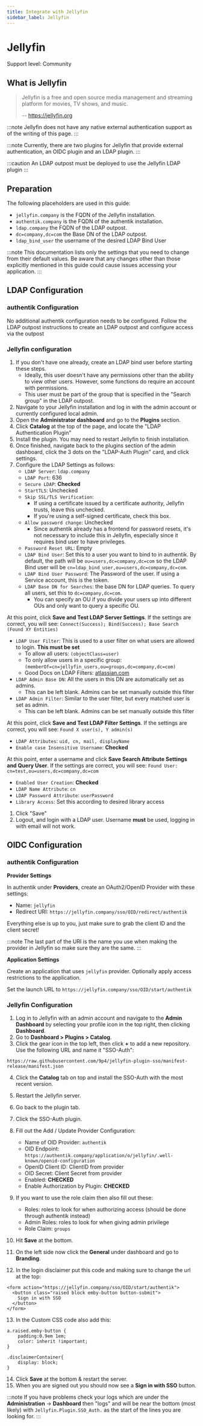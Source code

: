 ```yaml
---
title: Integrate with Jellyfin
sidebar_label: Jellyfin
---
```


# Jellyfin

<span class="badge badge--secondary">Support level: Community</span>

## What is Jellyfin

> Jellyfin is a free and open source media management and streaming platform for movies, TV shows, and music.
>
> -- https://jellyfin.org

:::note
Jellyfin does not have any native external authentication support as of the writing of this page.
:::

:::note
Currently, there are two plugins for Jellyfin that provide external authentication, an OIDC plugin and an LDAP plugin.
:::

:::caution
An LDAP outpost must be deployed to use the Jellyfin LDAP plugin
:::

## Preparation

The following placeholders are used in this guide:

- `jellyfin.company` is the FQDN of the Jellyfin installation.
- `authentik.company` is the FQDN of the authentik installation.
- `ldap.company` the FQDN of the LDAP outpost.
- `dc=company,dc=com` the Base DN of the LDAP outpost.
- `ldap_bind_user` the username of the desired LDAP Bind User

:::note
This documentation lists only the settings that you need to change from their default values. Be aware that any changes other than those explicitly mentioned in this guide could cause issues accessing your application.
:::

## LDAP Configuration

### authentik Configuration

No additional authentik configuration needs to be configured. Follow the LDAP outpost instructions to create an LDAP outpost and configure access via the outpost

### Jellyfin configuration

1. If you don't have one already, create an LDAP bind user before starting these steps.
    - Ideally, this user doesn't have any permissions other than the ability to view other users. However, some functions do require an account with permissions.
    - This user must be part of the group that is specified in the "Search group" in the LDAP outpost.
2. Navigate to your Jellyfin installation and log in with the admin account or currently configured local admin.
3. Open the **Administrator dashboard** and go to the **Plugins** section.
4. Click **Catalog** at the top of the page, and locate the "LDAP Authentication Plugin"
5. Install the plugin. You may need to restart Jellyfin to finish installation.
6. Once finished, navigate back to the plugins section of the admin dashboard, click the 3 dots on the "LDAP-Auth Plugin" card, and click settings.
7. Configure the LDAP Settings as follows:
    - `LDAP Server`: `ldap.company`
    - `LDAP Port`: 636
    - `Secure LDAP`: **Checked**
    - `StartTLS`: Unchecked
    - `Skip SSL/TLS Verification`:
        - If using a certificate issued by a certificate authority, Jellyfin trusts, leave this unchecked.
        - If you're using a self-signed certificate, check this box.
    - `Allow password change`: Unchecked
        - Since authentik already has a frontend for password resets, it's not necessary to include this in Jellyfin, especially since it requires bind user to have privileges.
    - `Password Reset URL`: Empty
    - `LDAP Bind User`: Set this to a user you want to bind to in authentik. By default, the path will be `ou=users,dc=company,dc=com` so the LDAP Bind user will be `cn=ldap_bind_user,ou=users,dc=company,dc=com`.
    - `LDAP Bind User Password`: The Password of the user. If using a Service account, this is the token.
    - `LDAP Base DN for Searches`: the base DN for LDAP queries. To query all users, set this to `dc=company,dc=com`.
        - You can specify an OU if you divide your users up into different OUs and only want to query a specific OU.

At this point, click **Save and Test LDAP Server Settings**. If the settings are correct, you will see:
`Connect(Success); Bind(Success); Base Search (Found XY Entities)`

- `LDAP User Filter`: This is used to a user filter on what users are allowed to login. **This must be set**
    - To allow all users: `(objectClass=user)`
    - To only allow users in a specific group: `(memberOf=cn=jellyfin_users,ou=groups,dc=company,dc=com)`
    - Good Docs on LDAP Filters: [atlassian.com](https://confluence.atlassian.com/kb/how-to-write-ldap-search-filters-792496933.html)
- `LDAP Admin Base DN`: All the users in this DN are automatically set as admins.
    - This can be left blank. Admins can be set manually outside this filter
- `LDAP Admin Filter`: Similar to the user filter, but every matched user is set as admin.
    - This can be left blank. Admins can be set manually outside this filter

At this point, click **Save and Test LDAP Filter Settings**. If the settings are correct, you will see:
`Found X user(s), Y admin(s)`

- `LDAP Attributes`: `uid, cn, mail, displayName`
- `Enable case Insensitive Username`: **Checked**

At this point, enter a username and click **Save Search Attribute Settings and Query User**. If the settings are correct, you will see:
`Found User: cn=test,ou=users,dc=company,dc=com`

- `Enabled User Creation`: **Checked**
- `LDAP Name Attribute`: `cn`
- `LDAP Password Attribute`: `userPassword`
- `Library Access`: Set this according to desired library access

1. Click "Save"
2. Logout, and login with a LDAP user. Username **must** be used, logging in with email will not work.

## OIDC Configuration

### authentik Configuration

**Provider Settings**

In authentik under **Providers**, create an OAuth2/OpenID Provider with these settings:

- Name: `jellyfin`
- Redirect URI: `https://jellyfin.company/sso/OID/redirect/authentik`

Everything else is up to you, just make sure to grab the client ID and the client secret!

:::note
The last part of the URI is the name you use when making the provider in Jellyfin so make sure they are the same.
:::

**Application Settings**

Create an application that uses `jellyfin` provider. Optionally apply access restrictions to the application.

Set the launch URL to `https://jellyfin.company/sso/OID/start/authentik`

### Jellyfin Configuration

1. Log in to Jellyfin with an admin account and navigate to the **Admin Dashboard** by selecting your profile icon in the top right, then clicking **Dashboard**.
2. Go to **Dashboard > Plugins > Catalog**.
3. Click the gear icon in the top left, then click **+** to add a new repository. Use the following URL and name it "SSO-Auth":

```
https://raw.githubusercontent.com/9p4/jellyfin-plugin-sso/manifest-release/manifest.json
```

4. Click the **Catalog** tab on top and install the SSO-Auth with the most recent version.
5. Restart the Jellyfin server.
6. Go back to the plugin tab.
7. Click the SSO-Auth plugin.
8. Fill out the Add / Update Provider Configuration:

    - Name of OID Provider: `authentik`
    - OID Endpoint: `https://authentik.company/application/o/jellyfin/.well-known/openid-configuration`
    - OpenID Client ID: ClientID from provider
    - OID Secret: Client Secret from provider
    - Enabled: **CHECKED**
    - Enable Authorization by Plugin: **CHECKED**

9. If you want to use the role claim then also fill out these:

    - Roles: roles to look for when authorizing access (should be done through authentik instead)
    - Admin Roles: roles to look for when giving admin privilege
    - Role Claim: `groups`

10. Hit **Save** at the bottom.
11. On the left side now click the **General** under dashboard and go to **Branding**.
12. In the login disclaimer put this code and making sure to change the url at the top:

```
<form action="https://jellyfin.company/sso/OID/start/authentik">
  <button class="raised block emby-button button-submit">
    Sign in with SSO
  </button>
</form>
```

13. In the Custom CSS code also add this:

```
a.raised.emby-button {
    padding:0.9em 1em;
    color: inherit !important;
}

.disclaimerContainer{
    display: block;
}
```

14. Click **Save** at the bottom & restart the server.
15. When you are signed out you should now see a **Sign in with SSO** button.

:::note
If you have problems check your logs which are under the **Administration** -> **Dashboard** then "logs" and will be near the bottom (most likely) with `Jellyfin.Plugin.SSO_Auth.` as the start of the lines you are looking for.
:::
